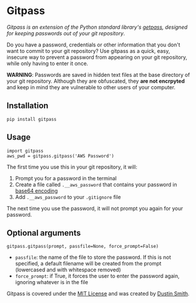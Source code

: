 
# Gitpass

*Gitpass is an extension of the Python standard library's [getpass](http://docs.python.org/library/getpass.html), designed for keeping passwords out of your git repository*.


Do you have a password, credentials or other information that you don't
want to commit to your git repository?  Use gitpass as a quick, easy,
insecure way to prevent a password from appearing on your git
repository, while only having to enter it once.


**WARNING**: Passwords are saved in hidden text files at the base
directory of your git repository.  Although they are obfuscated, they
**are not encrpyted** and keep in mind they are vulnerable to other users of your
computer.

## Installation

    pip install gitpass

## Usage

    import gitpass
    aws_pwd = gitpass.gitpass('AWS Password')

The first time you use this in your git repository, it will:

  1. Prompt you for a password in the terminal
  2. Create a file called `.__aws_password` that contains your password
     in [base64 encoding](http://docs.python.org/library/base64.html)
  3. Add `.__aws_password` to your `.gitignore` file

The next time you use the password, it will not prompt you again for
your password.

## Optional arguments

`gitpass.gitpass(prompt, passfile=None, force_prompt=False)`

 - `passfile`: the name of the file to store the password.  If this is
   not specified, a default filename will be created from the prompt
(lowercased and with whitespace removed)
 - `force_prompt`: if True, it forces the user to enter the password
   again, ignoring whatever is in the file

Gitpass is covered under the [MIT
License](http://opensource.org/licenses/mit-license.php) and was created
by [Dustin Smith](http://web.media.mit.edu/~dustin/).
